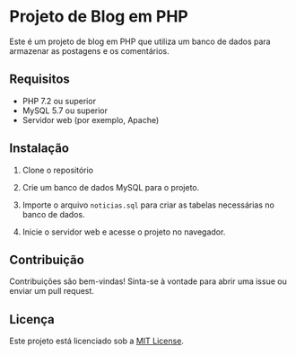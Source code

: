 # Projeto de Blog em PHP

Este é um projeto de blog em PHP que utiliza um banco de dados para armazenar as postagens e os comentários.

## Requisitos

- PHP 7.2 ou superior
- MySQL 5.7 ou superior
- Servidor web (por exemplo, Apache)

## Instalação

1. Clone o repositório

2. Crie um banco de dados MySQL para o projeto.

3. Importe o arquivo `noticias.sql` para criar as tabelas necessárias no banco de dados.

4. Inicie o servidor web e acesse o projeto no navegador.

## Contribuição

Contribuições são bem-vindas! Sinta-se à vontade para abrir uma issue ou enviar um pull request.

## Licença

Este projeto está licenciado sob a [MIT License](LICENSE).